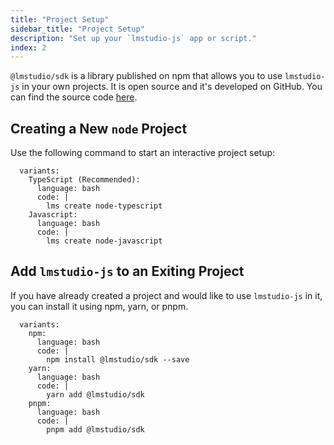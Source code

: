 ```yaml
---
title: "Project Setup"
sidebar_title: "Project Setup"
description: "Set up your `lmstudio-js` app or script."
index: 2
---
```


`@lmstudio/sdk` is a library published on npm that allows you to use `lmstudio-js` in your own projects. It is open source and it's developed on GitHub. You can find the source code [here](https://github.com/lmstudio-ai/lmstudio-js).

## Creating a New `node` Project

Use the following command to start an interactive project setup:

```lms_code_snippet
  variants:
    TypeScript (Recommended):
      language: bash
      code: |
        lms create node-typescript
    Javascript:
      language: bash
      code: |
        lms create node-javascript
```

## Add `lmstudio-js` to an Exiting Project

If you have already created a project and would like to use `lmstudio-js` in it, you can install it using npm, yarn, or pnpm.

```lms_code_snippet
  variants:
    npm:
      language: bash
      code: |
        npm install @lmstudio/sdk --save
    yarn:
      language: bash
      code: |
        yarn add @lmstudio/sdk
    pnpm:
      language: bash
      code: |
        pnpm add @lmstudio/sdk
```
